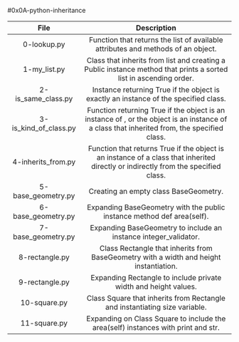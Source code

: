 #0x0A-python-inheritance

|                  File                                    |                     Description                     |
| :-----------------------------------------: |  :-----------------------------------------------:  |
|        0-lookup.py                      |  Function that returns the list of available attributes and methods of an object.  |
|        1-my_list.py                     | Class that inherits from list and creating a Public instance method that prints a sorted list in ascending order.  |
|        2-is_same_class.py               | Instance returning True if the object is exactly an instance of the specified class.  |
|        3-is_kind_of_class.py            | Function returning True if the object is an instance of , or the object is an instance of a class that inherited from, the specified class. |
|        4-inherits_from.py               | Function that returns True if the object is an instance of a class that inherited directly or indirectly from the specified class. |
|        5-base_geometry.py               | Creating an empty class BaseGeometry. |
|        6-base_geometry.py               | Expanding BaseGeometry with the public instance method def area(self). |
|        7-base_geometry.py               | Expanding BaseGeometry to include an instance integer_validator. |
|        8-rectangle.py                   | Class Rectangle that inherits from BaseGeometry with a width and height instantiation. |
|        9-rectangle.py                   | Expanding Rectangle to include private width and height values. |
|        10-square.py                     | Class Square that inherits from Rectangle and instantiating size variable. |
|        11-square.py              | Expanding on Class Square to include the area(self) instances with print and str. |
